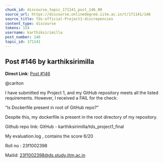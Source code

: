 ```yaml
---
chunk_id: discourse_topic_171141_post_146_00
source_url: https://discourse.onlinedegree.iitm.ac.in/t/171141/146
source_title: Tds-official-Project1-discrepencies
content_type: discourse
tokens: 154
username: karthiksirimilla
post_number: 146
topic_id: 171141
---
```


## Post #146 by karthiksirimilla

**Direct Link**: [Post #146](https://discourse.onlinedegree.iitm.ac.in/t/171141/146)

@carlton

I have submitted my Project 1, and my GitHub repository meets all the listed requirements. However, I received a FAIL for the check:

“Is Dockerfile present in root of GitHub repo?”

Despite this, my dockerfile is present in the root directory of my repository.

Github repo link: GitHub - karthiksirimilla/tds_project1_final

My evaluation.log , contains the score 6/20

Roll no : 23f1002398

Mailid: 23f1002398@ds.study.iitm.ac.in

